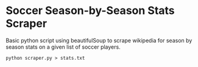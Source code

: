 Soccer Season-by-Season Stats Scraper
=====================================
Basic python script using beautifulSoup to scrape wikipedia for season by season stats on a given list of soccer players.


`python scraper.py > stats.txt`
